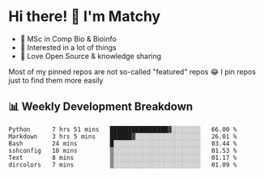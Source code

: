 # Hi there! 👋 I'm Matchy

- 🧬 MSc in Comp Bio & Bioinfo
- 🎈 Interested in a lot of things
- 💜 Love Open Source & knowledge sharing

Most of my pinned repos are not so-called "featured" repos 😂 I pin repos just to find them more easily

## 📊 Weekly Development Breakdown

<!--START_SECTION:waka-->

```text
Python      7 hrs 51 mins   ████████████████▓░░░░░░░░   66.00 %
Markdown    3 hrs 5 mins    ██████▓░░░░░░░░░░░░░░░░░░   26.01 %
Bash        24 mins         █░░░░░░░░░░░░░░░░░░░░░░░░   03.44 %
sshconfig   10 mins         ▒░░░░░░░░░░░░░░░░░░░░░░░░   01.53 %
Text        8 mins          ▒░░░░░░░░░░░░░░░░░░░░░░░░   01.17 %
dircolors   7 mins          ▒░░░░░░░░░░░░░░░░░░░░░░░░   01.09 %
```

<!--END_SECTION:waka-->
